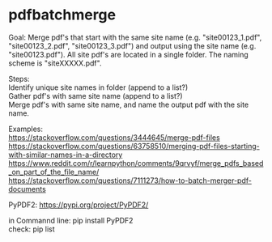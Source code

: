 # pdfbatchmerge

Goal:  Merge pdf's that start with the same site name (e.g. "site00123_1.pdf", "site00123_2.pdf", "site00123_3.pdf") and output using the site name (e.g. "site00123.pdf").  All site pdf's are located in a single folder.  The naming scheme is "siteXXXXX.pdf".

Steps:\
Identify unique site names in folder (append to a list?)\
Gather pdf's with same site name (append to a list?)\
Merge pdf's with same site name, and name the output pdf with the site name.


Examples:\
https://stackoverflow.com/questions/3444645/merge-pdf-files \
https://stackoverflow.com/questions/63758510/merging-pdf-files-starting-with-similar-names-in-a-directory \
https://www.reddit.com/r/learnpython/comments/9qrvyf/merge_pdfs_based_on_part_of_the_file_name/ \
https://stackoverflow.com/questions/7111273/how-to-batch-merger-pdf-documents 


PyPDF2:  https://pypi.org/project/PyPDF2/

in Commannd line:  pip install PyPDF2  \
check:  pip list

